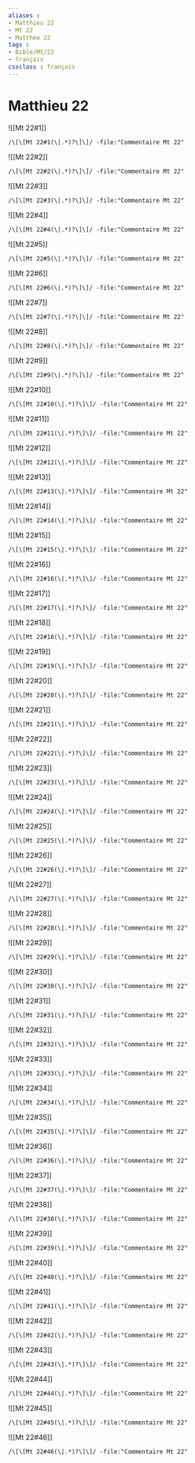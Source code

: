 ```yaml
---
aliases : 
- Matthieu 22
- Mt 22
- Matthew 22
tags : 
- Bible/Mt/22
- français
cssclass : français
---
```


# Matthieu 22

![[Mt 22#1]]

```query
/\[\[Mt 22#1(\|.*)?\]\]/ -file:"Commentaire Mt 22"
```

![[Mt 22#2]]

```query
/\[\[Mt 22#2(\|.*)?\]\]/ -file:"Commentaire Mt 22"
```

![[Mt 22#3]]

```query
/\[\[Mt 22#3(\|.*)?\]\]/ -file:"Commentaire Mt 22"
```

![[Mt 22#4]]

```query
/\[\[Mt 22#4(\|.*)?\]\]/ -file:"Commentaire Mt 22"
```

![[Mt 22#5]]

```query
/\[\[Mt 22#5(\|.*)?\]\]/ -file:"Commentaire Mt 22"
```

![[Mt 22#6]]

```query
/\[\[Mt 22#6(\|.*)?\]\]/ -file:"Commentaire Mt 22"
```

![[Mt 22#7]]

```query
/\[\[Mt 22#7(\|.*)?\]\]/ -file:"Commentaire Mt 22"
```

![[Mt 22#8]]

```query
/\[\[Mt 22#8(\|.*)?\]\]/ -file:"Commentaire Mt 22"
```

![[Mt 22#9]]

```query
/\[\[Mt 22#9(\|.*)?\]\]/ -file:"Commentaire Mt 22"
```

![[Mt 22#10]]

```query
/\[\[Mt 22#10(\|.*)?\]\]/ -file:"Commentaire Mt 22"
```

![[Mt 22#11]]

```query
/\[\[Mt 22#11(\|.*)?\]\]/ -file:"Commentaire Mt 22"
```

![[Mt 22#12]]

```query
/\[\[Mt 22#12(\|.*)?\]\]/ -file:"Commentaire Mt 22"
```

![[Mt 22#13]]

```query
/\[\[Mt 22#13(\|.*)?\]\]/ -file:"Commentaire Mt 22"
```

![[Mt 22#14]]

```query
/\[\[Mt 22#14(\|.*)?\]\]/ -file:"Commentaire Mt 22"
```

![[Mt 22#15]]

```query
/\[\[Mt 22#15(\|.*)?\]\]/ -file:"Commentaire Mt 22"
```

![[Mt 22#16]]

```query
/\[\[Mt 22#16(\|.*)?\]\]/ -file:"Commentaire Mt 22"
```

![[Mt 22#17]]

```query
/\[\[Mt 22#17(\|.*)?\]\]/ -file:"Commentaire Mt 22"
```

![[Mt 22#18]]

```query
/\[\[Mt 22#18(\|.*)?\]\]/ -file:"Commentaire Mt 22"
```

![[Mt 22#19]]

```query
/\[\[Mt 22#19(\|.*)?\]\]/ -file:"Commentaire Mt 22"
```

![[Mt 22#20]]

```query
/\[\[Mt 22#20(\|.*)?\]\]/ -file:"Commentaire Mt 22"
```

![[Mt 22#21]]

```query
/\[\[Mt 22#21(\|.*)?\]\]/ -file:"Commentaire Mt 22"
```

![[Mt 22#22]]

```query
/\[\[Mt 22#22(\|.*)?\]\]/ -file:"Commentaire Mt 22"
```

![[Mt 22#23]]

```query
/\[\[Mt 22#23(\|.*)?\]\]/ -file:"Commentaire Mt 22"
```

![[Mt 22#24]]

```query
/\[\[Mt 22#24(\|.*)?\]\]/ -file:"Commentaire Mt 22"
```

![[Mt 22#25]]

```query
/\[\[Mt 22#25(\|.*)?\]\]/ -file:"Commentaire Mt 22"
```

![[Mt 22#26]]

```query
/\[\[Mt 22#26(\|.*)?\]\]/ -file:"Commentaire Mt 22"
```

![[Mt 22#27]]

```query
/\[\[Mt 22#27(\|.*)?\]\]/ -file:"Commentaire Mt 22"
```

![[Mt 22#28]]

```query
/\[\[Mt 22#28(\|.*)?\]\]/ -file:"Commentaire Mt 22"
```

![[Mt 22#29]]

```query
/\[\[Mt 22#29(\|.*)?\]\]/ -file:"Commentaire Mt 22"
```

![[Mt 22#30]]

```query
/\[\[Mt 22#30(\|.*)?\]\]/ -file:"Commentaire Mt 22"
```

![[Mt 22#31]]

```query
/\[\[Mt 22#31(\|.*)?\]\]/ -file:"Commentaire Mt 22"
```

![[Mt 22#32]]

```query
/\[\[Mt 22#32(\|.*)?\]\]/ -file:"Commentaire Mt 22"
```

![[Mt 22#33]]

```query
/\[\[Mt 22#33(\|.*)?\]\]/ -file:"Commentaire Mt 22"
```

![[Mt 22#34]]

```query
/\[\[Mt 22#34(\|.*)?\]\]/ -file:"Commentaire Mt 22"
```

![[Mt 22#35]]

```query
/\[\[Mt 22#35(\|.*)?\]\]/ -file:"Commentaire Mt 22"
```

![[Mt 22#36]]

```query
/\[\[Mt 22#36(\|.*)?\]\]/ -file:"Commentaire Mt 22"
```

![[Mt 22#37]]

```query
/\[\[Mt 22#37(\|.*)?\]\]/ -file:"Commentaire Mt 22"
```

![[Mt 22#38]]

```query
/\[\[Mt 22#38(\|.*)?\]\]/ -file:"Commentaire Mt 22"
```

![[Mt 22#39]]

```query
/\[\[Mt 22#39(\|.*)?\]\]/ -file:"Commentaire Mt 22"
```

![[Mt 22#40]]

```query
/\[\[Mt 22#40(\|.*)?\]\]/ -file:"Commentaire Mt 22"
```

![[Mt 22#41]]

```query
/\[\[Mt 22#41(\|.*)?\]\]/ -file:"Commentaire Mt 22"
```

![[Mt 22#42]]

```query
/\[\[Mt 22#42(\|.*)?\]\]/ -file:"Commentaire Mt 22"
```

![[Mt 22#43]]

```query
/\[\[Mt 22#43(\|.*)?\]\]/ -file:"Commentaire Mt 22"
```

![[Mt 22#44]]

```query
/\[\[Mt 22#44(\|.*)?\]\]/ -file:"Commentaire Mt 22"
```

![[Mt 22#45]]

```query
/\[\[Mt 22#45(\|.*)?\]\]/ -file:"Commentaire Mt 22"
```

![[Mt 22#46]]

```query
/\[\[Mt 22#46(\|.*)?\]\]/ -file:"Commentaire Mt 22"
```


